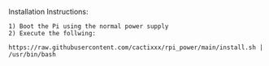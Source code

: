 Installation Instructions:
~~~~~~~~~~~~~~~~~~~~~~~~~~
1) Boot the Pi using the normal power supply
2) Execute the follwing:
    https://raw.githubusercontent.com/cactixxx/rpi_power/main/install.sh | /usr/bin/bash
    
